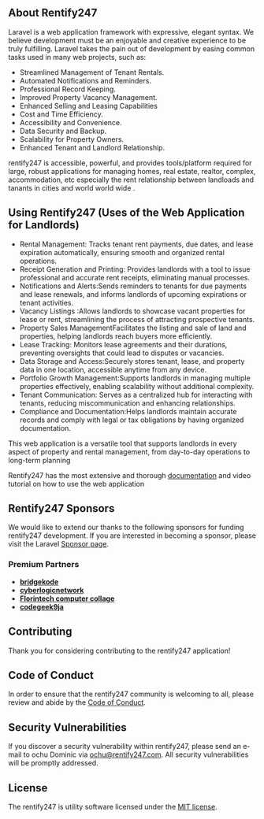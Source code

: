 

## About Rentify247

Laravel is a web application framework with expressive, elegant syntax. We believe development must be an enjoyable and creative experience to be truly fulfilling. Laravel takes the pain out of development by easing common tasks used in many web projects, such as:

- Streamlined Management of Tenant Rentals.
- Automated Notifications and Reminders.
- Professional Record Keeping.
- Improved Property Vacancy Management.
- Enhanced Selling and Leasing Capabilities
- Cost and Time Efficiency.
- Accessibility and Convenience.
- Data Security and Backup.
- Scalability for Property Owners.
- Enhanced Tenant and Landlord Relationship.

rentify247 is accessible, powerful, and provides tools/platform required for large, robust applications for managing homes, real estate, realtor, complex, accommodation, etc especially the rent relationship between landloads and tanants in cities and world world wide  .


## Using  Rentify247 (Uses of the Web Application for Landlords)
- Rental Management: Tracks tenant rent payments, due dates, and lease expiration automatically, ensuring smooth and organized rental operations. 
- Receipt Generation and Printing: Provides landlords with a tool to issue professional and accurate rent receipts, eliminating manual processes.
- Notifications and Alerts:Sends reminders to tenants for due payments and lease renewals, and informs landlords of upcoming expirations or tenant activities.
- Vacancy Listings :Allows landlords to showcase vacant properties for lease or rent, streamlining the process of attracting prospective tenants.
- Property Sales ManagementFacilitates the listing and sale of land and properties, helping landlords reach buyers more efficiently.
- Lease Tracking: Monitors lease agreements and their durations, preventing oversights that could lead to disputes or vacancies.
- Data Storage and Access:Securely stores tenant, lease, and property data in one location, accessible anytime from any device.
- Portfolio Growth Management:Supports landlords in managing multiple properties effectively, enabling scalability without additional complexity.
- Tenant Communication: Serves as a centralized hub for interacting with tenants, reducing miscommunication and enhancing relationships.
- Compliance and Documentation:Helps landlords maintain accurate records and comply with legal or tax obligations by having organized documentation.
  
This web application is a versatile tool that supports landlords in every aspect of property and rental management, from day-to-day operations to long-term planning

Rentify247 has the most extensive and thorough [documentation](https://rentify247.com/docs) and video tutorial on how to use the web application




## Rentify247 Sponsors

We would like to extend our thanks to the following sponsors for funding rentify247 development. If you are interested in becoming a sponsor, please visit the Laravel [Sponsor page](https://rentify247.com/sponsor).

### Premium Partners

- **[bridgekode](https://bridgekode.com)**
- **[cyberlogicnetwork](https://cyberlogicnetwork.com/)**
- **[Florintech computer collage](https://florintechcomputercollage.com)**
- **[codegeek9ja](https://codegeek9ja.com)**


## Contributing

Thank you for considering contributing to the rentify247 application! 

## Code of Conduct

In order to ensure that the rentify247 community is welcoming to all, please review and abide by the [Code of Conduct](https://rentify247.com/docs/contributions#code-of-conduct).

## Security Vulnerabilities

If you discover a security vulnerability within rentify247, please send an e-mail to ochu Dominic via [ochu@rentify247.com](mailto:ochu@rentify247.com). All security vulnerabilities will be promptly addressed.

## License

The rentify247 is utility software licensed under the [MIT license](https://opensource.org/licenses/MIT).
